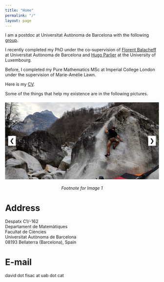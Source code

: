 ```yaml
---
title: "Home"
permalink: "/"
layout: page
---
```


I am a postdoc at Universitat Autònoma de Barcelona with the following <a href="https://portalrecerca.uab.cat/en/projects/estructuras-y-desigualdades-geometricas-universales-2"> group</a>.

I recently completed my PhD under the co-supervision of <a href="https://mat.uab.cat/~fbalacheff/"> Florent Balacheff</a> at Universitat Autònoma de Barcelona and <a href="https://math.uni.lu/parlier/"> Hugo Parlier</a> at the University of Luxembourg.

Before, I completed my Pure Mathematics MSc at Imperial College London under the supervision of Marie-Amélie Lawn.

Here is my <a href="/CV.pdf" class="image fit">CV</a>.

Some of the things that help my existence are in the following pictures.

<div id="image-slider" style="max-width: 1200px; position: relative; overflow: hidden; margin: 20px auto;">
  <div id="slider-container" style="display: flex; transition: transform 0.5s ease;">
    <img src="https://github.com/dfisac/dfisac.github.io/blob/master/guix1.jpg?raw=true" alt="Image 1" style="width: 100%; flex-shrink: 0;">
    <img src="https://github.com/dfisac/dfisac.github.io/blob/master/guix2.jpg?raw=true" alt="Image 2" style="width: 100%; flex-shrink: 0;">
    <img src="https://github.com/dfisac/dfisac.github.io/blob/master/guix1.jpg?raw=true" alt="Image 3" style="width: 100%; flex-shrink: 0;">
  </div>
  <button id="prev-btn" style="position: absolute; top: 50%; left: 10px; transform: translateY(-50%); background: #fff; border: none; cursor: pointer; padding: 5px; font-size: 18px;">❮</button>
  <button id="next-btn" style="position: absolute; top: 50%; right: 10px; transform: translateY(-50%); background: #fff; border: none; cursor: pointer; padding: 5px; font-size: 18px;">❯</button>
</div>

<div id="image-footnote" style="text-align: center; margin-top: 10px; font-style: italic;">
  Footnote for Image 1
</div>

<script>
  const sliderContainer = document.getElementById('slider-container');
  const footnote = document.getElementById('image-footnote');
  const images = sliderContainer.children;
  const totalImages = images.length;
  const footnotes = [
    "This is a boulder problem I love called 'There is no spoon' in Ticino, Switzerland.",
    "Souvenir of nice times of collaboration with Mingkun Liu",
    "Footnote for Image 3"
  ];
  let currentIndex = 0;

  function updateSlider() {
    sliderContainer.style.transform = `translateX(-${currentIndex * 100}%)`;
    footnote.textContent = footnotes[currentIndex];
  }

  document.getElementById('prev-btn').addEventListener('click', () => {
    currentIndex = (currentIndex - 1 + totalImages) % totalImages;
    updateSlider();
  });

  document.getElementById('next-btn').addEventListener('click', () => {
    currentIndex = (currentIndex + 1) % totalImages;
    updateSlider();
  });

  // Initialize the slider and footnote on page load
  updateSlider();
</script>


# Address
Despatx C1/-162 <br />
Departament de Matemàtiques <br />
Facultat de Ciències <br />
Universitat Autònoma de Barcelona <br />
08193 Bellaterra (Barcelona), Spain

# E-mail
david dot fisac at uab dot cat
